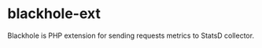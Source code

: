 blackhole-ext
=============

Blackhole is PHP extension for sending requests metrics to StatsD collector.
